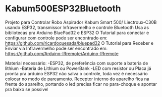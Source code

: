 # Kabum500ESP32Bluetooth
Projeto para Controlar Robo Aspirador Kabum Smart 500/ Liectroux-C30B usando ESP32, transmissor Infravermelho e controle Bluetooth
Usa as bibliotecas pra Arduino BluePad32 e ESP32
O Tutorial para conectar e configurar com controle pode ser encontrado em:
https://github.com/ricardoquesada/bluepad32
O Tutorial para Receber e Enviar via Infravermelho pode ser encontrado em:
https://github.com/Arduino-IRremote/Arduino-IRremote

Material necessário:
-ESP32, de preferência com suporte a bateria de lithium
-Bateria de Lithium ou PowerBank
-LED com resistor ou Placa já pronta pra arduino
ESP32 não salva o controle, toda vez é necessário colocar no modo de pareamento.
Receptor interno do aparelho fica na frente do aparelho, portando o led precisa ficar no para-choque e apontar pra baixo se possivel
